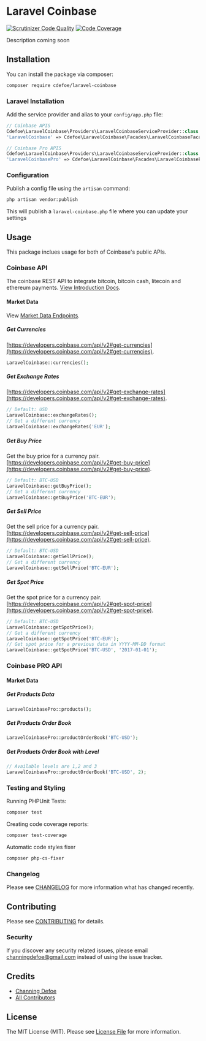# Laravel Coinbase
[![Scrutinizer Code Quality](https://scrutinizer-ci.com/g/ChanningDefoe/laravel-coinbase/badges/quality-score.png?b=master)](https://scrutinizer-ci.com/g/ChanningDefoe/laravel-coinbase/?branch=master)
[![Code Coverage](https://scrutinizer-ci.com/g/ChanningDefoe/laravel-coinbase/badges/coverage.png?b=master)](https://scrutinizer-ci.com/g/ChanningDefoe/laravel-coinbase/?branch=master)

Description coming soon

## Installation

You can install the package via composer:

```bash
composer require cdefoe/laravel-coinbase
```

### Laravel Installation

Add the service provider and alias to your `config/app.php` file:

```php
// Coinbase APIS
Cdefoe\LaravelCoinbase\Providers\LaravelCoinbaseServiceProvider::class
'LaravelCoinbase' => Cdefoe\LaravelCoinbase\Facades\LaravelCoinbaseFacade::class

// Coinbase Pro APIS
Cdefoe\LaravelCoinbase\Providers\LaravelCoinbaseServiceProvider::class
'LaravelCoinbasePro' => Cdefoe\LaravelCoinbase\Facades\LaravelCoinbaseProFacade::class
```

### Configuration
Publish a config file using the `artisan` command:
```bash
php artisan vendor:publish
```
This will publish a `laravel-coinbase.php` file where you can update your settings

## Usage

This package inclues usage for both of Coinbase's public APIs.

### Coinbase API
The coinbase REST API to integrate bitcoin, bitcoin cash, litecoin and ethereum payments. [View Introduction Docs](https://developers.coinbase.com/api/v2#introduction).

#### Market Data
View [Market Data Endpoints](https://developers.coinbase.com/api/v2#data-endpoints).

##### Get Currencies
[https://developers.coinbase.com/api/v2#get-currencies](https://developers.coinbase.com/api/v2#get-currencies).

``` php
LaravelCoinbase::currencies();
```

##### Get Exchange Rates
[https://developers.coinbase.com/api/v2#get-exchange-rates](https://developers.coinbase.com/api/v2#get-exchange-rates).

``` php
// Default: USD
LaravelCoinbase::exchangeRates();
// Get a different currency
LaravelCoinbase::exchangeRates('EUR');
```

##### Get Buy Price
Get the buy price for a currency pair. [https://developers.coinbase.com/api/v2#get-buy-price](https://developers.coinbase.com/api/v2#get-buy-price).

``` php
// Default: BTC-USD
LaravelCoinbase::getBuyPrice();
// Get a different currency
LaravelCoinbase::getBuyPrice('BTC-EUR');
```

##### Get Sell Price
Get the sell price for a currency pair. [https://developers.coinbase.com/api/v2#get-sell-price](https://developers.coinbase.com/api/v2#get-sell-price).

``` php
// Default: BTC-USD
LaravelCoinbase::getSellPrice();
// Get a different currency
LaravelCoinbase::getSellPrice('BTC-EUR');
```

##### Get Spot Price
Get the spot price for a currency pair. [https://developers.coinbase.com/api/v2#get-spot-price](https://developers.coinbase.com/api/v2#get-spot-price).

``` php
// Default: BTC-USD
LaravelCoinbase::getSpotPrice();
// Get a different currency
LaravelCoinbase::getSpotPrice('BTC-EUR');
// Get spot price for a previous data in YYYY-MM-DD format
LaravelCoinbase::getSpotPrice('BTC-USD', '2017-01-01');
```

### Coinbase PRO API

#### Market Data

##### Get Products Data
``` php
LaravelCoinbasePro::products();
```

##### Get Products Order Book
``` php
LaravelCoinbasePro::productOrderBook('BTC-USD');
```

##### Get Products Order Book with Level
``` php
// Available levels are 1,2 and 3
LaravelCoinbasePro::productOrderBook('BTC-USD', 2);
```

### Testing and Styling

Running PHPUnit Tests:

``` bash
composer test
```

Creating code coverage reports:

``` bash
composer test-coverage
```

Automatic code styles fixer

``` bash
composer php-cs-fixer
```

### Changelog

Please see [CHANGELOG](CHANGELOG.md) for more information what has changed recently.

## Contributing

Please see [CONTRIBUTING](CONTRIBUTING.md) for details.

### Security

If you discover any security related issues, please email channingdefoe@gmail.com instead of using the issue tracker.

## Credits

- [Channing Defoe](https://github.com/cdefoe)
- [All Contributors](../../contributors)

## License

The MIT License (MIT). Please see [License File](LICENSE.md) for more information.
